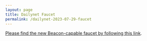 ```yaml
---
layout: page
title: Dailynet Faucet
permalink: /dailynet-2023-07-29-faucet
---
```


[Please find the new Beacon-capable faucet by following this link](https://faucet.dailynet-2023-07-29.teztnets.xyz).
